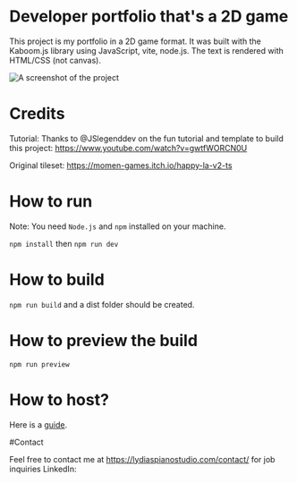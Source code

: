 # Developer portfolio that's a 2D game

This project is my portfolio in a 2D game format.
It was built with the Kaboom.js library using JavaScript, vite, node.js.
The text is rendered with HTML/CSS (not canvas).

![A screenshot of the project](./developerportfoliothumbnail.png)

# Credits

Tutorial: Thanks to @JSlegenddev on the fun tutorial and template to build this project: https://www.youtube.com/watch?v=gwtfWORCN0U

Original tileset: https://momen-games.itch.io/happy-la-v2-ts

# How to run

Note: You need `Node.js` and `npm` installed on your machine.

`npm install` then `npm run dev`

# How to build

`npm run build` and a dist folder should be created.

# How to preview the build

`npm run preview`

# How to host?

Here is a [guide](HOW_TO_DEPLOY.MD).

#Contact

Feel free to contact me at https://lydiaspianostudio.com/contact/ for job inquiries
LinkedIn:
